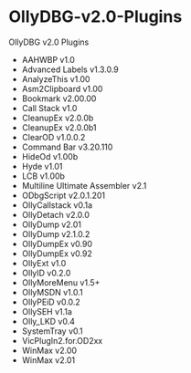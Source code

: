 # OllyDBG-v2.0-Plugins
OllyDBG v2.0 Plugins

- AAHWBP v1.0
- Advanced Labels v1.3.0.9
- AnalyzeThis v1.00
- Asm2Clipboard v1.00
- Bookmark v2.00.00
- Call Stack v1.0
- CleanupEx v2.0.0b
- CleanupEx v2.0.0b1
- ClearOD v1.0.0.2
- Command Bar v3.20.110
- HideOd v1.00b
- Hyde v1.01
- LCB v1.00b
- Multiline Ultimate Assembler v2.1
- ODbgScript v2.0.1.201
- OllyCallstack v0.1a
- OllyDetach v2.0.0
- OllyDump v2.01
- OllyDump v2.1.0.2
- OllyDumpEx v0.90
- OllyDumpEx v0.92
- OllyExt v1.0
- OllyID v0.2.0
- OllyMoreMenu v1.5+
- OllyMSDN v1.0.1
- OllyPEiD v0.0.2
- OllySEH v1.1a
- Olly_LKD v0.4
- SystemTray v0.1
- VicPlugIn2.for.OD2xx
- WinMax v2.00
- WinMax v2.01
